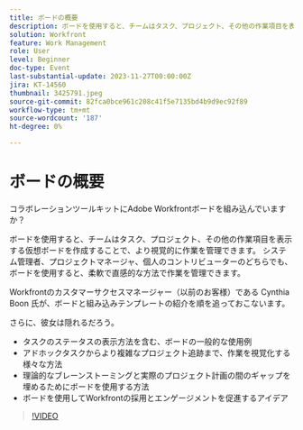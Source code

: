 ```yaml
---
title: ボードの概要
description: ボードを使用すると、チームはタスク、プロジェクト、その他の作業項目を表示する仮想ボードを作成することで、より視覚的に作業を管理できます。 システム管理者、プロジェクトマネージャ、個人のコントリビューターのどちらでも、ボードを使用すると、柔軟で直感的な方法で作業を管理できます。
solution: Workfront
feature: Work Management
role: User
level: Beginner
doc-type: Event
last-substantial-update: 2023-11-27T00:00:00Z
jira: KT-14560
thumbnail: 3425791.jpeg
source-git-commit: 82fca0bce961c208c41f5e7135bd4b9d9ec92f89
workflow-type: tm+mt
source-wordcount: '187'
ht-degree: 0%

---
```



# ボードの概要

コラボレーションツールキットにAdobe Workfrontボードを組み込んでいますか？

ボードを使用すると、チームはタスク、プロジェクト、その他の作業項目を表示する仮想ボードを作成することで、より視覚的に作業を管理できます。 システム管理者、プロジェクトマネージャ、個人のコントリビューターのどちらでも、ボードを使用すると、柔軟で直感的な方法で作業を管理できます。

Workfrontのカスタマーサクセスマネージャー（以前のお客様）である Cynthia Boon 氏が、ボードと組み込みテンプレートの紹介を順を追っておこないます。

さらに、彼女は隠れるだろう。

* タスクのステータスの表示方法を含む、ボードの一般的な使用例
* アドホックタスクからより複雑なプロジェクト追跡まで、作業を視覚化する様々な方法
* 理論的なブレーンストーミングと実際のプロジェクト計画の間のギャップを埋めるためにボードを使用する方法
* ボードを使用してWorkfrontの採用とエンゲージメントを促進するアイデア

>[!VIDEO](https://video.tv.adobe.com/v/3425791/?learn=on)
